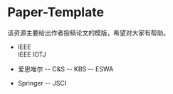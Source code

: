 # Paper-Template
该资源主要给出作者投稿论文的模版，希望对大家有帮助。

- IEEE <br />
IEEE IOTJ 
  
- 爱思唯尔
-- C&S
-- KBS
-- ESWA
  
- Springer
-- JSCI
